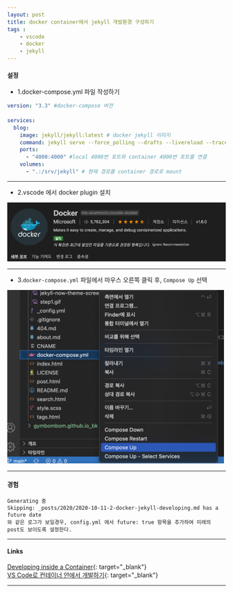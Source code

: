 ```yaml
---
layout: post
title: docker container에서 jekyll 개발환경 구성하기
tags :
    - vscode
    - docker
    - jekyll
---
```


#### 설정
* 1.docker-compose.yml 파일 작성하기

```yml
version: "3.3" #docker-compose 버전

services:
  blog:
    image: jekyll/jekyll:latest # docker jekyll 이미지
    command: jekyll serve --force_polling --drafts --livereload --trace #container run 시 실행할 명령
    ports:
      - "4000:4000" #local 4000번 포트와 container 4000번 포트를 연결
    volumes:
      - ".:/srv/jekyll" # 현재 경로를 container 경로로 mount
```
---

* 2.vscode 에서 docker plugin 설치
<img src="/images/posts/1.png">

---

* 3.`docker-compose.yml` 파일에서 마우스 오른쪽 클릭 후, `Compose Up` 선택
<img src="/images/posts/2.png" width="500" height="400">

---

#### 경험

```shell
Generating 중
Skipping: _posts/2020/2020-10-11-2-docker-jekyll-developing.md has a future date
와 같은 로그가 보일경우, config.yml 에서 future: true 항목을 추가하여 미래의 post도 보이도록 설정한다.
```
---

#### Links
[Developing inside a Container](https://code.visualstudio.com/docs/remote/containers){: target="_blank"}<br> 
[VS Code로 컨테이너 안에서 개발하기](https://medium.com/@ssowonny/vs-code로-컨테이너-안에서-개발하기-d8ed0950d69a){: target="_blank"}<br> 

---












